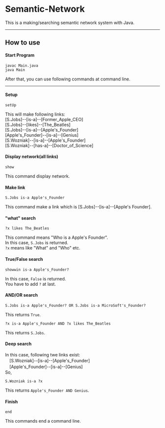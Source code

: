 Semantic-Network
================

This is a making/searching semantic network system with Java.

--------------------------------

## How to use
#### Start Program

    javac Main.java
    java Main
    
After that, you can use following commands at command line.

--------------------------------

#### Setup

    setUp

This will make following links:  
[S.Jobs]--[is-a]--[Former_Apple_CEO]  
[S.Jobs]--[likes]--[The_Beatles]  
[S.Jobs]--[is-a]--[Apple's_Founder]  
[Apple's_Founder]--[is-a]--[Genius]  
[S.Wozniak]--[is-a]--[Apple's_Founder]  
[S.Wozniak]--[has-a]--[Doctor_of_Science]  


#### Display network(all links)

    show
    
This command display network.


#### Make link

    S.Jobs is-a Apple's_Founder
    
This command make a link which is [S.Jobs]--[is-a]--[Apple's Founder].


#### "what" search

    ?x likes The_Beatles
    
This command means "Who is a Apple's Founder".  
In this case, `S.Jobs` is returned.  
`?x` means like "What" and "Who" etc. 


#### True/False search

    showwin is-a Apple's_Founder?

In this case, `False` is returned.  
You have to add `?` at last.


#### AND/OR search

    S.Jobs is-a Apple's_Founder? OR S.Jobs is-a MicroSoft's_Founder?

This returns `True`.

    ?x is-a Apple's_Founder AND ?x likes The_Beatles

This returns `S.Jobs`.


#### Deep search
In this case, following twe links exist:  
　[S.Wozniak]--[is-a]--[Apple's_Founder]  
　[Apple's_Founder]--[is-a]--[Genius]  
So,

    S.Wozniak is-a ?x

This returns `Apple's_Founder AND Genius`.


#### Finish

    end
   
This commands end a command line.